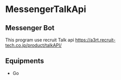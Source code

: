# MessengerTalkApi

## Messenger Bot
This program use recruit Talk api
<https://a3rt.recruit-tech.co.jp/product/talkAPI/>

## Equipments
- Go
